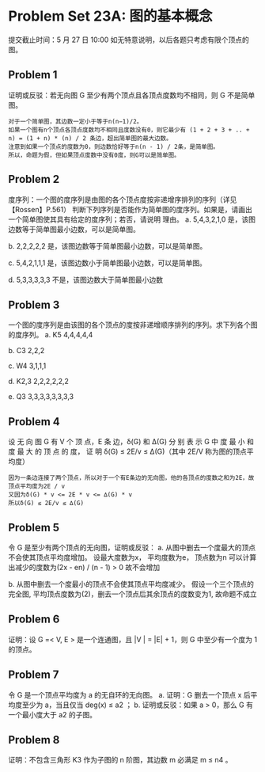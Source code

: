 # Problem Set 23A: 图的基本概念
提交截止时间：5 月 27 日 10:00
如无特意说明，以后各题只考虑有限个顶点的图。

## Problem 1
证明或反驳：若无向图 G 至少有两个顶点且各顶点度数均不相同，则 G 不是简单图。
```
对于一个简单图，其边数一定小于等于n(n−1)/2。
如果一个图有n个顶点各顶点度数均不相同且度数没有0，则它最少有 (1 + 2 + 3 + .. + n) = (1 + n) * (n) / 2 条边，超出简单图的最大边数。
注意到如果一个顶点的度数为0，则边数恰好等于n(n - 1) / 2条，是简单图。
所以，命题为假，但如果顶点度数中没有0度，则G可以是简单图。
```

## Problem 2
度序列：一个图的度序列是由图的各个顶点度按非递增序排列的序列（详见【Rossen】P.561）
判断下列序列是否能作为简单图的度序列。如果是，请画出一个简单图使其具有给定的度序列；若否，请说明
理由。
a.  5,4,3,2,1,0
是，该图边数等于简单图最小边数，可以是简单图。

b.  2,2,2,2,2
是，该图边数等于简单图最小边数，可以是简单图。

c.  5,4,2,1,1,1
是，该图边数小于简单图最小边数，可以是简单图。

d.  5,3,3,3,3,3
不是，该图边数大于简单图最小边数

## Problem 3
一个图的度序列是由该图的各个顶点的度按非递增顺序排列的序列。求下列各个图的度序列。
a.  K5
4,4,4,4,4

b.  C3
2,2,2

c.  W4
3,1,1,1

d.  K2,3
2,2,2,2,2,2

e.  Q3
3,3,3,3,3,3,3,3

## Problem 4
设 无 向 图 G 有 V 个 顶 点，E 条 边，δ(G) 和 ∆(G) 分 别 表 示 G 中 度 最 小 和 度 最 大 的 顶 点 的 度， 证 明
δ(G) ≤ 2E/v ≤ ∆(G)（其中 2E/V 称为图的顶点平均度）
```
因为一条边连接了两个顶点，所以对于一个有E条边的无向图，他的各顶点的度数之和为2E，故顶点平均度为2E / v
又因为δ(G) * v <= 2E * v <= ∆(G) * v
所以δ(G) ≤ 2E/v ≤ ∆(G)
```

## Problem 5
令 G 是至少有两个顶点的无向图，证明或反驳：
a.  从图中删去一个度最大的顶点不会使其顶点平均度增加。
设最大度数为x， 平均度数为e， 顶点数为n
可以计算出减少的度数为(2x - en) / (n - 1) > 0 故不会增加

b.  从图中删去一个度最小的顶点不会使其顶点平均度减少。
假设一个三个顶点的完全图, 平均顶点度数为(2)，删去一个顶点后其余顶点的度数变为1, 故命题不成立

## Problem 6
证明：设 G =< V, E > 是一个连通图，且 |V | = |E| + 1，则 G 中至少有一个度为 1 的顶点。

## Problem 7
令 G 是一个顶点平均度为 a 的无自环的无向图。
a.  证明：G 删去一个顶点 x 后平均度至少为 a，当且仅当 deg(x) ≤ a2 ；
b.  证明或反驳：如果 a > 0，那么 G 有一个最小度大于 a2 的子图。

## Problem 8
证明：不包含三角形 K3 作为子图的 n 阶图，其边数 m 必满足 m ≤ n4 。
